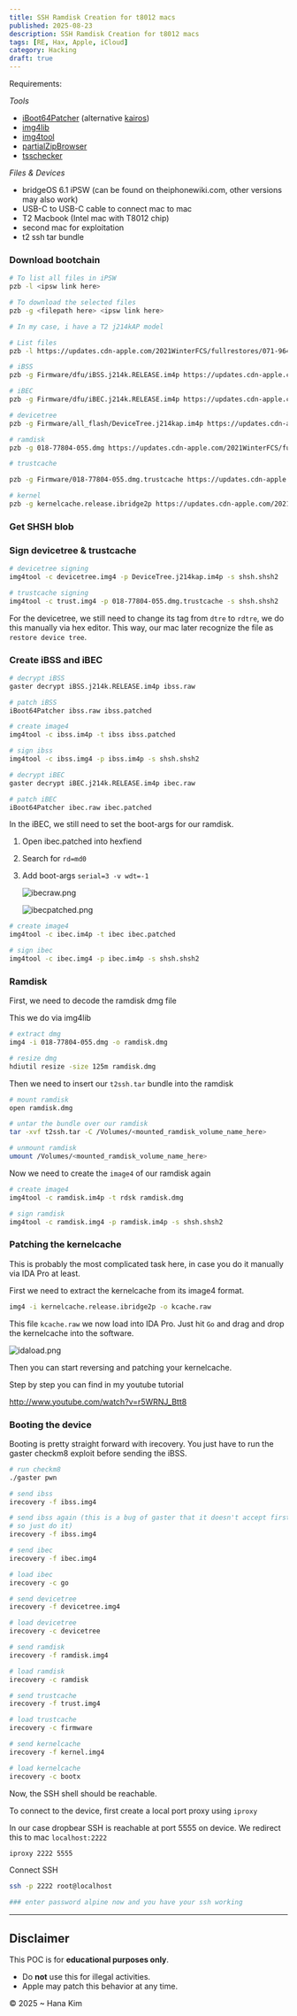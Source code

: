 ```yaml
---
title: SSH Ramdisk Creation for t8012 macs
published: 2025-08-23
description: SSH Ramdisk Creation for t8012 macs
tags: [RE, Hax, Apple, iCloud]
category: Hacking
draft: true
---
```



Requirements:

*Tools*

- [iBoot64Patcher](https://github.com/haiyuidesu/iBoot64Patcher) (alternative [kairos](https://github.com/dayt0n/kairos))
- [img4lib](https://github.com/xerub/img4lib)
- [img4tool](https://github.com/tihmstar/img4tool)
- [partialZipBrowser](https://github.com/tihmstar/partialZipBrowser)
- [tsschecker](https://github.com/tihmstar/tsschecker)

*Files & Devices*

- bridgeOS 6.1 iPSW (can be found on theiphonewiki.com, other versions may also work)
- USB-C to USB-C cable to connect mac to mac
- T2 Macbook (Intel mac with T8012 chip)
- second mac for exploitation
- t2 ssh tar bundle

### Download bootchain

```bash
# To list all files in iPSW
pzb -l <ipsw link here>

# To download the selected files
pzb -g <filepath here> <ipsw link here>

# In my case, i have a T2 j214kAP model

# List files
pzb -l https://updates.cdn-apple.com/2021WinterFCS/fullrestores/071-96473/C02F68E0-32FD-4211-8EDE-126AFBA8F361/iBridge2,1,iBridge2,10,iBridge2,12,iBridge2,14,iBridge2,15,iBridge2,16,iBridge2,19,iBridge2,20,iBridge2,21,iBridge2,22,iBridge2,3,iBridge2,4,iBridge2,5,iBridge2,6,iBridge2,7,iBridge2,8_6.1_19P647_Restore.ipsw

# iBSS
pzb -g Firmware/dfu/iBSS.j214k.RELEASE.im4p https://updates.cdn-apple.com/2021WinterFCS/fullrestores/071-96473/C02F68E0-32FD-4211-8EDE-126AFBA8F361/iBridge2,1,iBridge2,10,iBridge2,12,iBridge2,14,iBridge2,15,iBridge2,16,iBridge2,19,iBridge2,20,iBridge2,21,iBridge2,22,iBridge2,3,iBridge2,4,iBridge2,5,iBridge2,6,iBridge2,7,iBridge2,8_6.1_19P647_Restore.ipsw

# iBEC
pzb -g Firmware/dfu/iBEC.j214k.RELEASE.im4p https://updates.cdn-apple.com/2021WinterFCS/fullrestores/071-96473/C02F68E0-32FD-4211-8EDE-126AFBA8F361/iBridge2,1,iBridge2,10,iBridge2,12,iBridge2,14,iBridge2,15,iBridge2,16,iBridge2,19,iBridge2,20,iBridge2,21,iBridge2,22,iBridge2,3,iBridge2,4,iBridge2,5,iBridge2,6,iBridge2,7,iBridge2,8_6.1_19P647_Restore.ipsw

# devicetree
pzb -g Firmware/all_flash/DeviceTree.j214kap.im4p https://updates.cdn-apple.com/2021WinterFCS/fullrestores/071-96473/C02F68E0-32FD-4211-8EDE-126AFBA8F361/iBridge2,1,iBridge2,10,iBridge2,12,iBridge2,14,iBridge2,15,iBridge2,16,iBridge2,19,iBridge2,20,iBridge2,21,iBridge2,22,iBridge2,3,iBridge2,4,iBridge2,5,iBridge2,6,iBridge2,7,iBridge2,8_6.1_19P647_Restore.ipsw

# ramdisk
pzb -g 018-77804-055.dmg https://updates.cdn-apple.com/2021WinterFCS/fullrestores/071-96473/C02F68E0-32FD-4211-8EDE-126AFBA8F361/iBridge2,1,iBridge2,10,iBridge2,12,iBridge2,14,iBridge2,15,iBridge2,16,iBridge2,19,iBridge2,20,iBridge2,21,iBridge2,22,iBridge2,3,iBridge2,4,iBridge2,5,iBridge2,6,iBridge2,7,iBridge2,8_6.1_19P647_Restore.ipsw

# trustcache 

pzb -g Firmware/018-77804-055.dmg.trustcache https://updates.cdn-apple.com/2021WinterFCS/fullrestores/071-96473/C02F68E0-32FD-4211-8EDE-126AFBA8F361/iBridge2,1,iBridge2,10,iBridge2,12,iBridge2,14,iBridge2,15,iBridge2,16,iBridge2,19,iBridge2,20,iBridge2,21,iBridge2,22,iBridge2,3,iBridge2,4,iBridge2,5,iBridge2,6,iBridge2,7,iBridge2,8_6.1_19P647_Restore.ipsw

# kernel
pzb -g kernelcache.release.ibridge2p https://updates.cdn-apple.com/2021WinterFCS/fullrestores/071-96473/C02F68E0-32FD-4211-8EDE-126AFBA8F361/iBridge2,1,iBridge2,10,iBridge2,12,iBridge2,14,iBridge2,15,iBridge2,16,iBridge2,19,iBridge2,20,iBridge2,21,iBridge2,22,iBridge2,3,iBridge2,4,iBridge2,5,iBridge2,6,iBridge2,7,iBridge2,8_6.1_19P647_Restore.ipsw
```

### Get SHSH blob

### Sign devicetree & trustcache

```bash
# devicetree signing
img4tool -c devicetree.img4 -p DeviceTree.j214kap.im4p -s shsh.shsh2

# trustcache signing
img4tool -c trust.img4 -p 018-77804-055.dmg.trustcache -s shsh.shsh2
```

For the devicetree, we still need to change its tag from `dtre` to `rdtre`, we do this manually via hex editor. This way, our mac later recognize the file as `restore device tree`.



### Create iBSS and iBEC

```bash
# decrypt iBSS
gaster decrypt iBSS.j214k.RELEASE.im4p ibss.raw

# patch iBSS
iBoot64Patcher ibss.raw ibss.patched

# create image4
img4tool -c ibss.im4p -t ibss ibss.patched

# sign ibss
img4tool -c ibss.img4 -p ibss.im4p -s shsh.shsh2

# decrypt iBEC
gaster decrypt iBEC.j214k.RELEASE.im4p ibec.raw

# patch iBEC
iBoot64Patcher ibec.raw ibec.patched
```

In the iBEC, we still need to set the boot-args for our ramdisk.

1. Open ibec.patched into hexfiend
2. Search for `rd=md0`
3. Add boot-args `serial=3 -v wdt=-1`
    
    ![ibecraw.png](../../assets/images/ibecraw.png)
    
    ![ibecpatched.png](../../assets/images/ibecpatched.png)
    

```bash
# create image4
img4tool -c ibec.im4p -t ibec ibec.patched

# sign ibec
img4tool -c ibec.img4 -p ibec.im4p -s shsh.shsh2
```

### Ramdisk

First, we need to decode the ramdisk dmg file

This we do via img4lib

```bash
# extract dmg
img4 -i 018-77804-055.dmg -o ramdisk.dmg

# resize dmg
hdiutil resize -size 125m ramdisk.dmg
```

Then we need to insert our `t2ssh.tar` bundle into the ramdisk

```bash
# mount ramdisk
open ramdisk.dmg

# untar the bundle over our ramdisk
tar -xvf t2ssh.tar -C /Volumes/<mounted_ramdisk_volume_name_here>

# unmount ramdisk
umount /Volumes/<mounted_ramdisk_volume_name_here>
```

Now we need to create the `image4` of our ramdisk again

```bash
# create image4
img4tool -c ramdisk.im4p -t rdsk ramdisk.dmg

# sign ramdisk
img4tool -c ramdisk.img4 -p ramdisk.im4p -s shsh.shsh2
```

### Patching the kernelcache

This is probably the most complicated task here, in case you do it manually via IDA Pro at least.

First we need to extract the kernelcache from its image4 format.

```bash
img4 -i kernelcache.release.ibridge2p -o kcache.raw
```

This file `kcache.raw` we now load into IDA Pro. Just hit `Go` and drag and drop the kernelcache into the software.

![idaload.png](../../assets/images/idaload.png)

Then you can start reversing and patching your kernelcache.

Step by step you can find in my youtube tutorial

http://www.youtube.com/watch?v=r5WRNJ_Btt8


### Booting the device

Booting is pretty straight forward with irecovery. You just have to run the gaster checkm8 exploit before sending the iBSS.

```bash
# run checkm8
./gaster pwn

# send ibss
irecovery -f ibss.img4 

# send ibss again (this is a bug of gaster that it doesn't accept first try, 
# so just do it)
irecovery -f ibss.img4

# send ibec
irecovery -f ibec.img4 

# load ibec
irecovery -c go

# send devicetree
irecovery -f devicetree.img4 

# load devicetree
irecovery -c devicetree

# send ramdisk
irecovery -f ramdisk.img4 

# load ramdisk
irecovery -c ramdisk

# send trustcache
irecovery -f trust.img4 

# load trustcache
irecovery -c firmware

# send kernelcache
irecovery -f kernel.img4 

# load kernelcache
irecovery -c bootx
```

Now, the SSH shell should be reachable. 

To connect to the device, first create a local port proxy using `iproxy`

In our case dropbear SSH is reachable at port 5555 on device. We redirect this to mac `localhost:2222`

```bash
iproxy 2222 5555
```

Connect SSH

```bash
ssh -p 2222 root@localhost

### enter password alpine now and you have your ssh working
```

---

## Disclaimer

This POC is for **educational purposes only**.

- Do **not** use this for illegal activities.
- Apple may patch this behavior at any time.



© 2025  ~ Hana Kim